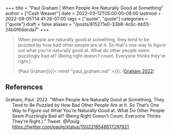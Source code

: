 +++
title = "Paul Graham | When People Are Naturally Good at Something"
author = ["Cash Weaver"]
date = 2022-03-12T05:00:00-08:00
lastmod = 2022-09-05T14:41:26-07:00
tags = ["quote", "quote"]
categories = ["quote"]
draft = false
aliases = "/posts/815271e0-33b8-4c6c-bb55-24b0f6ddcda7"
+++

> When people are naturally good at something, they tend to be puzzled by how bad other people are at it. So that's one way to figure out what you're naturally good at. What do other people seem puzzlingly bad at? (Being right doesn't count. Everyone thinks they're right.)
>
> [Paul Graham]({{< relref "paul_graham.md" >}}), (<a href="#citeproc_bib_item_1">Graham 2022</a>)

## References

<style>.csl-entry{text-indent: -1.5em; margin-left: 1.5em;}</style><div class="csl-bib-body">
  <div class="csl-entry"><a id="citeproc_bib_item_1"></a>Graham, Paul. 2022. “When People Are Naturally Good at Something, They Tend to Be Puzzled by How Bad Other People Are at It. So That’s One Way to Figure out What You’re Naturally Good at. What Do Other People Seem Puzzlingly Bad at? (Being Right Doesn’t Count. Everyone Thinks They’re Right.).” Tweet. <i>@Paulg</i>. <a href="https://twitter.com/paulg/status/1502218548617297921">https://twitter.com/paulg/status/1502218548617297921</a>.</div>
</div>
